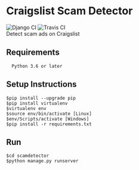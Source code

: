 # Craigslist Scam Detector

![Django CI](https://github.com/sthapa123/CraigslistScamDetector/workflows/Django%20CI/badge.svg?branch=master)
![Travis CI](https://travis-ci.com/sthapa123/CraigslistScamDetector.svg?token=WGkupCQ5PxzesKYyhsNo&branch=master) <br />
Detect scam ads on Craigslist

## Requirements
```
  Python 3.6 or later
```
## Setup Instructions
```
$pip install --upgrade pip
$pip install virtualenv
$virtualenv env
$source env/bin/activate [Linux]
$env/Scripts/activate [Windows]
$pip install -r requirements.txt
```
## Run
```
$cd scamdetector
$python manage.py runserver
```
